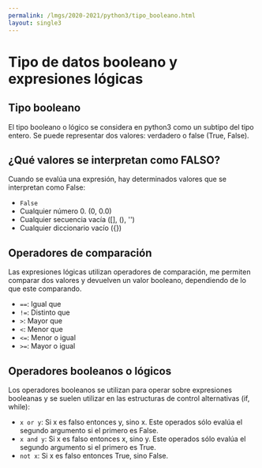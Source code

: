 ```yaml
---
permalink: /lmgs/2020-2021/python3/tipo_booleano.html
layout: single3
---
```


# Tipo de datos booleano y expresiones lógicas

## Tipo booleano

El tipo booleano o lógico se considera en python3 como un subtipo del tipo entero. Se puede representar dos valores: verdadero o false (True, False).

## ¿Qué valores se interpretan como FALSO?

Cuando se evalúa una expresión, hay determinados valores que se interpretan como False:

* `False`
* Cualquier número 0. (0, 0.0)
* Cualquier secuencia vacía ([], (), '')
* Cualquier diccionario vacío ({})

## Operadores de comparación

Las expresiones lógicas utilizan operadores de comparación, me permiten comparar dos valores y devuelven un valor booleano, dependiendo de lo que este comparando.

* `==`: Igual que
* `!=`: Distinto que
* `>`: Mayor que
* `<`: Menor que
* `<=`: Menor o igual
* `>=`: Mayor o igual


## Operadores booleanos o lógicos

Los operadores booleanos se utilizan para operar sobre expresiones booleanas y se suelen utilizar en las estructuras de control alternativas (if, while):

* `x or y`: Si x es falso entonces y, sino x. Este operados sólo evalúa el segundo argumento si el primero es False.
* `x and y`: Si x es falso entonces x, sino y. Este operados sólo evalúa el segundo argumento si el primero es True.
* `not x`: Si x es falso entonces True, sino False.


